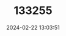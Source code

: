 ---
title: "133255"
category: "Agaricia humilis"
draft: false
date: 2024-02-22 13:03:51
languages:
  English: ["Lowrelief Lettuce Coral"]
---